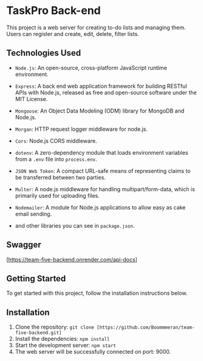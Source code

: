# TaskPro Back-end

This project is a web server for creating to-do lists and managing them. Users
can register and create, edit, delete, filter lists.

## Technologies Used

- `Node.js`: An open-source, cross-platform JavaScript runtime environment.
- `Express`: A back end web application framework for building RESTful APIs with
  Node.js, released as free and open-source software under the MIT License.
- `Mongoose`: An Object Data Modeling (ODM) library for MongoDB and Node.js.
- `Morgan`: HTTP request logger middleware for node.js.
- `Cors`: Node.js CORS middleware.
- `dotenv`: A zero-dependency module that loads environment variables from a
  `.env` file into `process.env`.
- `JSON Web Token`: A compact URL-safe means of representing claims to be
  transferred between two parties.
- `Multer`: A node.js middleware for handling multipart/form-data, which is
  primarily used for uploading files.
- `Nodemailer`: A module for Node.js applications to allow easy as cake email
  sending.

- and other libraries you can see in `package.json`.

## Swagger

[https://team-five-backend.onrender.com/api-docs]

## Getting Started

To get started with this project, follow the installation instructions below.

## Installation

1. Clone the repository:
   `git clone [https://github.com/Boommmeran/team-five-backend.git]`
2. Install the dependencies: `npm install`
3. Start the development server: `npm start`
4. The web server will be successfully connected on port: 9000.
